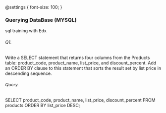 @settings {
  font-size: 100;
}

### Querying DataBase (MYSQL)
sql training with Edx

###### Q1.
Write a SELECT statement that returns four columns from the Products table: product_code, product_name, list_price, and discount_percent. Add an ORDER BY clause to this statement that sorts the result set by list price in descending sequence. 
###### Query.
SELECT product_code, product_name, list_price, discount_percent
FROM products
ORDER BY  list_price DESC;
